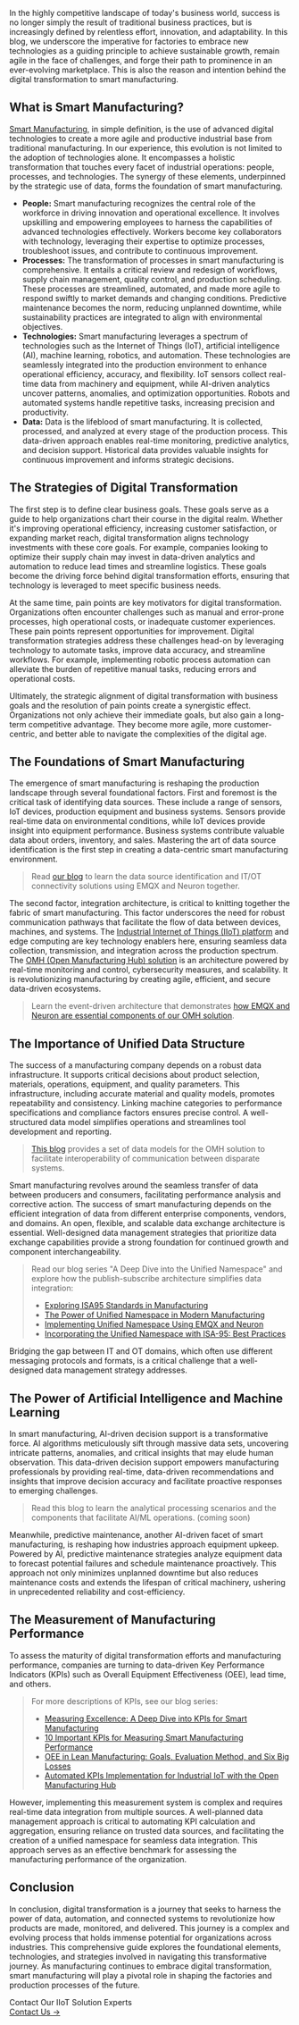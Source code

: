 In the highly competitive landscape of today's business world, success is no longer simply the result of traditional business practices, but is increasingly defined by relentless effort, innovation, and adaptability. In this blog, we underscore the imperative for factories to embrace new technologies as a guiding principle to achieve sustainable growth, remain agile in the face of challenges, and forge their path to prominence in an ever-evolving marketplace. This is also the reason and intention behind the digital transformation to smart manufacturing.

## What is Smart Manufacturing?

[Smart Manufacturing](https://www.emqx.com/en/blog/the-smart-manufacturing-revolution), in simple definition, is the use of advanced digital technologies to create a more agile and productive industrial base from traditional manufacturing. In our experience, this evolution is not limited to the adoption of technologies alone. It encompasses a holistic transformation that touches every facet of industrial operations: people, processes, and technologies. The synergy of these elements, underpinned by the strategic use of data, forms the foundation of smart manufacturing.

- **People:** Smart manufacturing recognizes the central role of the workforce in driving innovation and operational excellence. It involves upskilling and empowering employees to harness the capabilities of advanced technologies effectively. Workers become key collaborators with technology, leveraging their expertise to optimize processes, troubleshoot issues, and contribute to continuous improvement.
- **Processes:** The transformation of processes in smart manufacturing is comprehensive. It entails a critical review and redesign of workflows, supply chain management, quality control, and production scheduling. These processes are streamlined, automated, and made more agile to respond swiftly to market demands and changing conditions. Predictive maintenance becomes the norm, reducing unplanned downtime, while sustainability practices are integrated to align with environmental objectives.
- **Technologies:** Smart manufacturing leverages a spectrum of technologies such as the Internet of Things (IoT), artificial intelligence (AI), machine learning, robotics, and automation. These technologies are seamlessly integrated into the production environment to enhance operational efficiency, accuracy, and flexibility. IoT sensors collect real-time data from machinery and equipment, while AI-driven analytics uncover patterns, anomalies, and optimization opportunities. Robots and automated systems handle repetitive tasks, increasing precision and productivity.
- **Data:** Data is the lifeblood of smart manufacturing. It is collected, processed, and analyzed at every stage of the production process. This data-driven approach enables real-time monitoring, predictive analytics, and decision support. Historical data provides valuable insights for continuous improvement and informs strategic decisions.

## The Strategies of Digital Transformation

The first step is to define clear business goals. These goals serve as a guide to help organizations chart their course in the digital realm. Whether it's improving operational efficiency, increasing customer satisfaction, or expanding market reach, digital transformation aligns technology investments with these core goals. For example, companies looking to optimize their supply chain may invest in data-driven analytics and automation to reduce lead times and streamline logistics. These goals become the driving force behind digital transformation efforts, ensuring that technology is leveraged to meet specific business needs.

At the same time, pain points are key motivators for digital transformation. Organizations often encounter challenges such as manual and error-prone processes, high operational costs, or inadequate customer experiences. These pain points represent opportunities for improvement. Digital transformation strategies address these challenges head-on by leveraging technology to automate tasks, improve data accuracy, and streamline workflows. For example, implementing robotic process automation can alleviate the burden of repetitive manual tasks, reducing errors and operational costs. 

Ultimately, the strategic alignment of digital transformation with business goals and the resolution of pain points create a synergistic effect. Organizations not only achieve their immediate goals, but also gain a long-term competitive advantage. They become more agile, more customer-centric, and better able to navigate the complexities of the digital age.

## The Foundations of Smart Manufacturing

The emergence of smart manufacturing is reshaping the production landscape through several foundational factors. First and foremost is the critical task of identifying data sources. These include a range of sensors, IoT devices, production equipment and business systems. Sensors provide real-time data on environmental conditions, while IoT devices provide insight into equipment performance. Business systems contribute valuable data about orders, inventory, and sales. Mastering the art of data source identification is the first step in creating a data-centric smart manufacturing environment. 

> Read [our blog](https://www.emqx.com/en/blog/first-step-to-a-smart-factory
) to learn the data source identification and IT/OT connectivity solutions using EMQX and Neuron together.

The second factor, integration architecture, is critical to knitting together the fabric of smart manufacturing. This factor underscores the need for robust communication pathways that facilitate the flow of data between devices, machines, and systems. The [Industrial Internet of Things (IIoT) platform](https://www.emqx.com/en/blog/iiot-platform-key-components-and-5-notable-solutions) and edge computing are key technology enablers here, ensuring seamless data collection, transmission, and integration across the production spectrum. The [OMH (Open Manufacturing Hub) solution](https://www.emqx.com/en/blog/open-manufacturing-hub-a-reference-architecture-for-industrial-iot) is an architecture powered by real-time monitoring and control, cybersecurity measures, and scalability. It is revolutionizing manufacturing by creating agile, efficient, and secure data-driven ecosystems.

> Learn the event-driven architecture that demonstrates [how EMQX and Neuron are essential components of our OMH solution](https://www.emqx.com/en/blog/consolidating-the-foundation-of-smart-manufacturing-with-emqx-and-neuron).

## The Importance of Unified Data Structure

The success of a manufacturing company depends on a robust data infrastructure. It supports critical decisions about product selection, materials, operations, equipment, and quality parameters. This infrastructure, including accurate material and quality models, promotes repeatability and consistency. Linking machine categories to performance specifications and compliance factors ensures precise control. A well-structured data model simplifies operations and streamlines tool development and reporting. 

> [This blog](https://www.emqx.com/en/blog/practical-data-management-for-smart-manufacturing) provides a set of data models for the OMH solution to facilitate interoperability of communication between disparate systems.

Smart manufacturing revolves around the seamless transfer of data between producers and consumers, facilitating performance analysis and corrective action. The success of smart manufacturing depends on the efficient integration of data from different enterprise components, vendors, and domains. An open, flexible, and scalable data exchange architecture is essential. Well-designed data management strategies that prioritize data exchange capabilities provide a strong foundation for continued growth and component interchangeability. 

> Read our blog series "A Deep Dive into the Unified Namespace" and explore how the publish-subscribe architecture simplifies data integration:
>
> - [Exploring ISA95 Standards in Manufacturing](https://www.emqx.com/en/blog/exploring-isa95-standards-in-manufacturing) 
> - [The Power of Unified Namespace in Modern Manufacturing](https://www.emqx.com/en/blog/the-power-of-unified-namespace-in-modern-manufacturing)
> - [Implementing Unified Namespace Using EMQX and Neuron](https://www.emqx.com/en/blog/implementing-unified-namespace-using-emqx-and-neuron)
> - [Incorporating the Unified Namespace with ISA-95: Best Practices](https://www.emqx.com/en/blog/incorporating-the-unified-namespace-with-isa-95-best-practices)

Bridging the gap between IT and OT domains, which often use different messaging protocols and formats, is a critical challenge that a well-designed data management strategy addresses.

## The Power of Artificial Intelligence and Machine Learning

In smart manufacturing, AI-driven decision support is a transformative force. AI algorithms meticulously sift through massive data sets, uncovering intricate patterns, anomalies, and critical insights that may elude human observation. This data-driven decision support empowers manufacturing professionals by providing real-time, data-driven recommendations and insights that improve decision accuracy and facilitate proactive responses to emerging challenges. 

> Read this blog to learn the analytical processing scenarios and the components that facilitate AI/ML operations. (coming soon)

Meanwhile, predictive maintenance, another AI-driven facet of smart manufacturing, is reshaping how industries approach equipment upkeep. Powered by AI, predictive maintenance strategies analyze equipment data to forecast potential failures and schedule maintenance proactively. This approach not only minimizes unplanned downtime but also reduces maintenance costs and extends the lifespan of critical machinery, ushering in unprecedented reliability and cost-efficiency. 

## The Measurement of Manufacturing Performance

To assess the maturity of digital transformation efforts and manufacturing performance, companies are turning to data-driven Key Performance Indicators (KPIs) such as Overall Equipment Effectiveness (OEE), lead time, and others. 

> For more descriptions of KPIs, see our blog series:
>
> - [Measuring Excellence: A Deep Dive into KPIs for Smart Manufacturing](https://www.emqx.com/en/blog/a-deep-dive-into-kpis-for-smart-manufacturing) 
> - [10 Important KPIs for Measuring Smart Manufacturing Performance](https://www.emqx.com/en/blog/ten-important-kpis-for-measuring-smart-manufacturing-performace)
> - [OEE in Lean Manufacturing: Goals, Evaluation Method, and Six Big Losses](https://www.emqx.com/en/blog/oee-in-lean-manufacturing)
> - [Automated KPIs Implementation for Industrial IoT with the Open Manufacturing Hub](https://www.emqx.com/en/blog/automated-kpis-implementation-for-iiot-with-the-open-manufacturing-hub)

However, implementing this measurement system is complex and requires real-time data integration from multiple sources. A well-planned data management approach is critical to automating KPI calculation and aggregation, ensuring reliance on trusted data sources, and facilitating the creation of a unified namespace for seamless data integration. This approach serves as an effective benchmark for assessing the manufacturing performance of the organization.

## Conclusion

In conclusion, digital transformation is a journey that seeks to harness the power of data, automation, and connected systems to revolutionize how products are made, monitored, and delivered. This journey is a complex and evolving process that holds immense potential for organizations across industries. This comprehensive guide explores the foundational elements, technologies, and strategies involved in navigating this transformative journey. As manufacturing continues to embrace digital transformation, smart manufacturing will play a pivotal role in shaping the factories and production processes of the future. 



<section class="promotion">
    <div>
        Contact Our IIoT Solution Experts
    </div>
    <a href="https://www.emqx.com/en/contact?product=solutions" class="button is-gradient px-5">Contact Us →</a>
</section>
